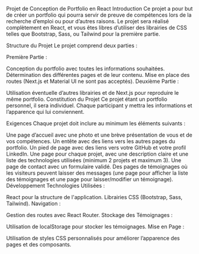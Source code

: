 
Projet de Conception de Portfolio en React
Introduction
Ce projet a pour but de créer un portfolio qui pourra servir de preuve de compétences lors de la recherche d’emploi ou pour d’autres raisons. Le projet sera réalisé complètement en React, et vous êtes libres d’utiliser des librairies de CSS telles que Bootstrap, Sass, ou Tailwind pour la première partie.

Structure du Projet
Le projet comprend deux parties :

Première Partie :

Conception du portfolio avec toutes les informations souhaitées.
Détermination des différentes pages et de leur contenu.
Mise en place des routes (Next.js et Material UI ne sont pas acceptés).
Deuxième Partie :

Utilisation éventuelle d’autres librairies et de Next.js pour reproduire le même portfolio.
Constitution du Projet
Ce projet étant un portfolio personnel, il sera individuel. Chaque participant y mettra les informations et l’apparence qui lui conviennent.

Exigences
Chaque projet doit inclure au minimum les éléments suivants :

Une page d’accueil avec une photo et une brève présentation de vous et de vos compétences.
Un entête avec des liens vers les autres pages du portfolio.
Un pied de page avec des liens vers votre GitHub et votre profil LinkedIn.
Une page pour chaque projet, avec une description claire et une liste des technologies utilisées (minimum 2 projets et maximum 3).
Une page de contact avec un formulaire validé.
Des pages de témoignages où les visiteurs peuvent laisser des messages (une page pour afficher la liste des témoignages et une page pour laisser/modifier un témoignage).
Développement
Technologies Utilisées :

React pour la structure de l'application.
Librairies CSS (Bootstrap, Sass, Tailwind).
Navigation :

Gestion des routes avec React Router.
Stockage des Témoignages :

Utilisation de localStorage pour stocker les témoignages.
Mise en Page :

Utilisation de styles CSS personnalisés pour améliorer l’apparence des pages et des composants.

